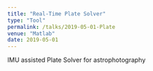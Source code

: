 ```yaml
---
title: "Real-Time Plate Solver"
type: "Tool"
permalink: /talks/2019-05-01-Plate
venue: "Matlab"
date: 2019-05-01
---
```


IMU assisted Plate Solver for astrophotography
